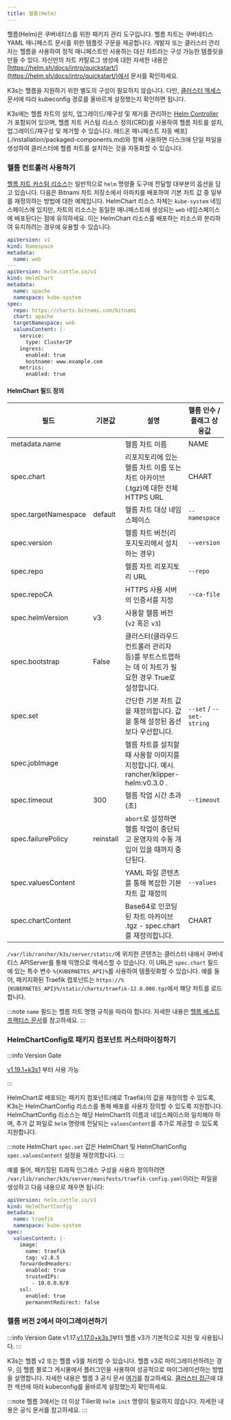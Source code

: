 ```yaml
---
title: 헬름(Helm)
---
```


헬름(Helm)은 쿠버네티스를 위한 패키지 관리 도구입니다. 헬름 차트는 쿠버네티스 YAML 매니페스트 문서를 위한 템플릿 구문을 제공합니다. 개발자 또는 클러스터 관리자는 헬름을 사용하여 정적 매니페스트만 사용하는 대신 차트라는 구성 가능한 템플릿을 만들 수 있다. 자신만의 차트 카탈로그 생성에 대한 자세한 내용은 [https://helm.sh/docs/intro/quickstart/](https://helm.sh/docs/intro/quickstart/)에서 문서를 확인하세요.

K3s는 헬름을 지원하기 위한 별도의 구성이 필요하지 않습니다. 다만, [클러스터 액세스](./cluster-access.md) 문서에 따라 kubeconfig 경로를 올바르게 설정했는지 확인하면 됩니다.

K3s에는 헬름 차트의 설치, 업그레이드/재구성 및 제거를 관리하는 [Helm Controller](https://github.com/k3s-io/helm-controller/)가 포함되어 있으며, 헬름 차트 커스텀 리소스 정의(CRD)를 사용하여 헬름 차트를 설치, 업그레이드/재구성 및 제거할 수 있습니다. 애드온 매니페스트 자동 배포](./installation/packaged-components.md)와 함께 사용하면 디스크에 단일 파일을 생성하여 클러스터에 헬름 차트를 설치하는 것을 자동화할 수 있습니다.

### 헬름 컨트롤러 사용하기

[헬름 차트 커스텀 리소스](https://github.com/k3s-io/helm-controller#helm-controller)는 일반적으로 `helm` 명령줄 도구에 전달할 대부분의 옵션을 담고 있습니다. 다음은 Bitnami 차트 저장소에서 아파치를 배포하여 기본 차트 값 중 일부를 재정의하는 방법에 대한 예제입니다. HelmChart 리소스 자체는 `kube-system` 네임스페이스에 있지만, 차트의 리소스는 동일한 매니페스트에 생성되는 `web` 네임스페이스에 배포된다는 점에 유의하세요. 이는 HelmChart 리소스를 배포하는 리소스와 분리하여 유지하려는 경우에 유용할 수 있습니다.

```yaml
apiVersion: v1
kind: Namespace
metadata:
  name: web
---
apiVersion: helm.cattle.io/v1
kind: HelmChart
metadata:
  name: apache
  namespace: kube-system
spec:
  repo: https://charts.bitnami.com/bitnami
  chart: apache
  targetNamespace: web
  valuesContent: |-
    service:
      type: ClusterIP
    ingress:
      enabled: true
      hostname: www.example.com
    metrics:
      enabled: true
```

#### HelmChart 필드 정의

| 필드                 | 기본값    | 설명                                                                                               | 헬름 인수 / 플래그 상응값 |
| -------------------- | --------- | -------------------------------------------------------------------------------------------------- | ------------------------- |
| metadata.name        |           | 헬름 차트 이름                                                                                     | NAME                      |
| spec.chart           |           | 리포지토리에 있는 헬름 차트 이름 또는 차트 아카이브(.tgz)에 대한 전체 HTTPS URL                    | CHART                     |
| spec.targetNamespace | default   | 헬름 차트 대상 네임스페이스                                                                        | `--namespace`             |
| spec.version         |           | 헬름 차트 버전(리포지토리에서 설치하는 경우)                                                       | `--version`               |
| spec.repo            |           | 헬름 차트 리포지토리 URL                                                                           | `--repo`                  |
| spec.repoCA          |           | HTTPS 사용 서버의 인증서를 지정                                                                    | `--ca-file`               |
| spec.helmVersion     | v3        | 사용할 헬름 버전 (`v2` 혹은 `v3`)                                                                  |                           |
| spec.bootstrap       | False     | 클러스터(클라우드 컨트롤러 관리자 등)를 부트스트랩하는 데 이 차트가 필요한 경우 True로 설정합니다. |                           |
| spec.set             |           | 간단한 기본 차트 값을 재정의합니다. 값을 통해 설정된 옵션보다 우선합니다.                          | `--set` / `--set-string`  |
| spec.jobImage        |           | 헬름 차트를 설치할 때 사용할 이미지를 지정합니다. 예시. rancher/klipper-helm:v0.3.0 .              |                           |
| spec.timeout         | 300       | 헬름 작업 시간 초과(초)                                                                            | `--timeout`               |
| spec.failurePolicy   | reinstall | `abort`로 설정하면 헬름 작업이 중단되고 운영자의 수동 개입이 있을 때까지 중단된다.                 |                           |
| spec.valuesContent   |           | YAML 파일 콘텐츠를 통해 복잡한 기본 차트 값 재정의                                                 | `--values`                |
| spec.chartContent    |           | Base64로 인코딩된 차트 아카이브 .tgz - spec.chart를 재정의합니다.                                  | CHART                     |

`/var/lib/rancher/k3s/server/static/`에 위치한 콘텐츠는 클러스터 내에서 쿠버네티스 APIServer를 통해 익명으로 액세스할 수 있습니다. 이 URL은 `spec.chart` 필드에 있는 특수 변수 `%{KUBERNETES_API}%`를 사용하여 템플릿화할 수 있습니다. 예를 들어, 패키지화된 Traefik 컴포넌트는 `https://%{KUBERNETES_API}%/static/charts/traefik-12.0.000.tgz`에서 해당 차트를 로드합니다.

:::note
`name` 필드는 헬름 차트 명명 규칙을 따라야 합니다. 자세한 내용은 [헬름 베스트 프랙티스 문서](https://helm.sh/docs/chart_best_practices/conventions/#chart-names)를 참고하세요.
:::

### HelmChartConfig로 패키지 컴포넌트 커스터마이징하기

:::info Version Gate

[v1.19.1+k3s1](https://github.com/k3s-io/k3s/releases/tag/v1.19.1%2Bk3s1) 부터 사용 가능

:::

HelmChart로 배포되는 패키지 컴포넌트(예로 Traefik)의 값을 재정의할 수 있도록, K3s는 HelmChartConfig 리소스를 통해 배포를 사용자 정의할 수 있도록 지원합니다. HelmChartConfig 리소스는 해당 HelmChart의 이름과 네임스페이스와 일치해야 하며, 추가 값 파일로 `helm` 명령에 전달되는 `valuesContent`를 추가로 제공할 수 있도록 지원합니다.

:::note
HelmChart `spec.set` 값은 HelmChart 및 HelmChartConfig `spec.valuesContent` 설정을 재정의합니다.
:::

예를 들어, 패키징된 트래픽 인그레스 구성을 사용자 정의하려면 `/var/lib/rancher/k3s/server/manifests/traefik-config.yaml`이라는 파일을 생성하고 다음 내용으로 채우면 됩니다:

```yaml
apiVersion: helm.cattle.io/v1
kind: HelmChartConfig
metadata:
  name: traefik
  namespace: kube-system
spec:
  valuesContent: |-
    image:
      name: traefik
      tag: v2.8.5
    forwardedHeaders:
      enabled: true
      trustedIPs:
        - 10.0.0.0/8
    ssl:
      enabled: true
      permanentRedirect: false
```

### 헬름 버전 2에서 마이그레이션하기

:::info Version Gate
v1.17.[v1.17.0+k3s.1](https://github.com/k3s-io/k3s/releases/tag/v1.17.0%2Bk3s.1)부터 헬름 v3가 기본적으로 지원 및 사용됩니다.
:::

K3s는 헬름 v2 또는 헬름 v3를 처리할 수 있습니다. 헬름 v3로 마이그레이션하려는 경우, [이](https://helm.sh/blog/migrate-from-helm-v2-to-helm-v3/) 헬름 블로그 게시물에서 플러그인을 사용하여 성공적으로 마이그레이션하는 방법을 설명합니다. 자세한 내용은 헬름 3 공식 문서 [여기](https://helm.sh/docs/)를 참고하세요. [클러스터 접근](./cluster-access.md)에 대한 섹션에 따라 kubeconfig를 올바르게 설정했는지 확인하세요.

:::note
헬름 3에서는 더 이상 Tiller와 `helm init` 명령이 필요하지 않습니다. 자세한 내용은 공식 문서를 참고하세요.
:::
